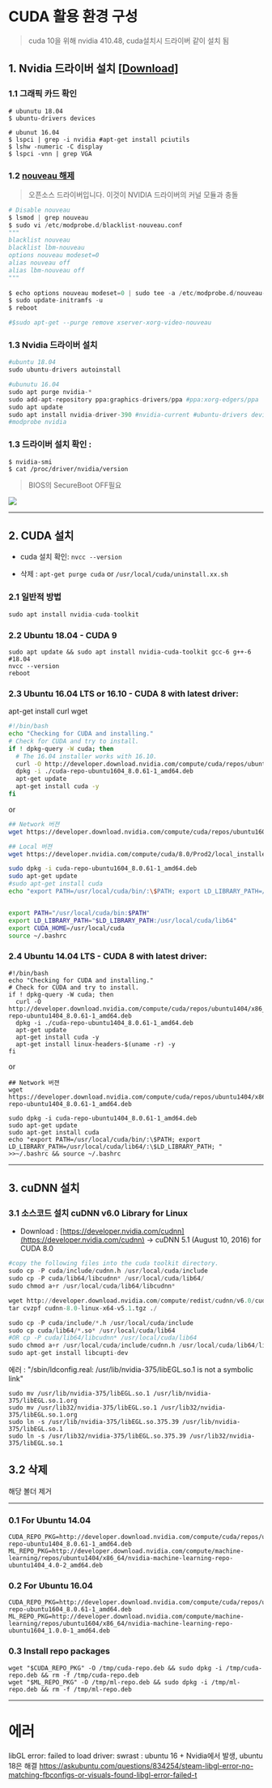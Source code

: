 # CUDA 활용 환경 구성

> cuda 10을 위해 nvidia 410.48, cuda설치시 드라이버 같이 설치 됨 

## 1. Nvidia 드라이버 설치 [[Download]](http://www.nvidia.com/Download/index.aspx?lang=en-us)

### 1.1 그래픽 카드 확인 

``` 
# ubunutu 18.04
$ ubuntu-drivers devices

# ubunut 16.04
$ lspci | grep -i nvidia #apt-get install pciutils
$ lshw -numeric -C display
$ lspci -vnn | grep VGA

```

### 1.2 [nouveau 해제](https://gist.github.com/haje01/f13053738853f39ce5a2#nouveau-해제)
> 오픈소스 드라이버입니다. 이것이 NVIDIA 드라이버의 커널 모듈과 충돌   

```python 
# Disable nouveau
$ lsmod | grep nouveau
$ sudo vi /etc/modprobe.d/blacklist-nouveau.conf
"""
blacklist nouveau
blacklist lbm-nouveau
options nouveau modeset=0
alias nouveau off
alias lbm-nouveau off
"""
  
$ echo options nouveau modeset=0 | sudo tee -a /etc/modprobe.d/nouveau-kms.conf
$ sudo update-initramfs -u
$ reboot

#$sudo apt-get --purge remove xserver-xorg-video-nouveau
```
  
### 1.3 Nvidia 드라이버 설치 

```python
#ubuntu 18.04
sudo ubuntu-drivers autoinstall

#ubunutu 16.04
sudo apt purge nvidia-* 
sudo add-apt-repository ppa:graphics-drivers/ppa #ppa:xorg-edgers/ppa
sudo apt update
sudo apt install nvidia-driver-390 #nvidia-current #ubuntu-drivers devices로 확인된 값
#modprobe nvidia
```

### 1.3  드라이버 설치 확인 : 

```
$ nvidia-smi  
$ cat /proc/driver/nvidia/version
```

> BIOS의 SecureBoot OFF필요 

![](https://camo.githubusercontent.com/578cbdc3cca2ddc2fe30e6796ec1cf404aa134d4/68747470733a2f2f692e696d6775722e636f6d2f4571736d7873752e706e67)


---

## 2. CUDA 설치 

- cuda 설치 확인: `nvcc --version`

- 삭제 : `apt-get purge cuda` or `/usr/local/cuda/uninstall.xx.sh`

### 2.1 일반적 방법 

```python
sudo apt install nvidia-cuda-toolkit  

```

### 2.2 Ubuntu 18.04 - CUDA 9



```
sudo apt update && sudo apt install nvidia-cuda-toolkit gcc-6 g++-6  #18.04
nvcc --version
reboot
```

### 2.3 Ubuntu 16.04 LTS or 16.10 - CUDA 8 with latest driver:

apt-get install curl wget

```bash
#!/bin/bash
echo "Checking for CUDA and installing."
# Check for CUDA and try to install.
if ! dpkg-query -W cuda; then
  # The 16.04 installer works with 16.10.
  curl -O http://developer.download.nvidia.com/compute/cuda/repos/ubuntu1604/x86_64/cuda-repo-ubuntu1604_8.0.61-1_amd64.deb
  dpkg -i ./cuda-repo-ubuntu1604_8.0.61-1_amd64.deb
  apt-get update
  apt-get install cuda -y
fi
```
or

```bash
## Network 버젼 
wget https://developer.download.nvidia.com/compute/cuda/repos/ubuntu1604/x86_64/cuda-repo-ubuntu1604_8.0.61-1_amd64.deb

## Local 버젼 
wget https://developer.nvidia.com/compute/cuda/8.0/Prod2/local_installers/cuda-repo-ubuntu1604-8-0-local-ga2_8.0.61-1_amd64-deb` 1.9G

sudo dpkg -i cuda-repo-ubuntu1604_8.0.61-1_amd64.deb
sudo apt-get update
#sudo apt-get install cuda
echo "export PATH=/usr/local/cuda/bin/:\$PATH; export LD_LIBRARY_PATH=/usr/local/cuda/lib64/:\$LD_LIBRARY_PATH; " >>~/.bashrc && source ~/.bashrc


export PATH="/usr/local/cuda/bin:$PATH"  
export LD_LIBRARY_PATH="$LD_LIBRARY_PATH:/usr/local/cuda/lib64"
export CUDA_HOME=/usr/local/cuda
source ~/.bashrc
```



### 2.4 Ubuntu 14.04 LTS - CUDA 8 with latest driver:

```bahs
#!/bin/bash
echo "Checking for CUDA and installing."
# Check for CUDA and try to install.
if ! dpkg-query -W cuda; then
  curl -O http://developer.download.nvidia.com/compute/cuda/repos/ubuntu1404/x86_64/cuda-repo-ubuntu1404_8.0.61-1_amd64.deb
  dpkg -i ./cuda-repo-ubuntu1404_8.0.61-1_amd64.deb
  apt-get update
  apt-get install cuda -y
  apt-get install linux-headers-$(uname -r) -y
fi
```
or 
```
## Network 버젼
wget https://developer.download.nvidia.com/compute/cuda/repos/ubuntu1404/x86_64/cuda-repo-ubuntu1404_8.0.61-1_amd64.deb

sudo dpkg -i cuda-repo-ubuntu1404_8.0.61-1_amd64.deb
sudo apt-get update
sudo apt-get install cuda
echo "export PATH=/usr/local/cuda/bin/:\$PATH; export LD_LIBRARY_PATH=/usr/local/cuda/lib64/:\$LD_LIBRARY_PATH; " >>~/.bashrc && source ~/.bashrc
```





---

## 3. cuDNN 설치

### 3.1 소스코드 설치 cuDNN v6.0 Library for Linux

* Download : [https://developer.nvidia.com/cudnn](https://developer.nvidia.com/cudnn) -&gt;  cuDNN 5.1 \(August 10, 2016\) for CUDA 8.0

```python
#copy the following files into the cuda toolkit directory.
sudo cp -P cuda/include/cudnn.h /usr/local/cuda/include
sudo cp -P cuda/lib64/libcudnn* /usr/local/cuda/lib64/
sudo chmod a+r /usr/local/cuda/lib64/libcudnn*

wget http://developer.download.nvidia.com/compute/redist/cudnn/v6.0/cudnn-8.0-linux-x64-v6.0.tgz
tar cvzpf cudnn-8.0-linux-x64-v5.1.tgz ./

sudo cp -P cuda/include/*.h /usr/local/cuda/include
sudo cp cuda/lib64/*.so* /usr/local/cuda/lib64  
#OR cp -P cuda/lib64/libcudnn* /usr/local/cuda/lib64
sudo chmod a+r /usr/local/cuda/include/cudnn.h /usr/local/cuda/lib64/libcudnn*
sudo apt-get install libcupti-dev
```

에러 : "/sbin/ldconfig.real: /usr/lib/nvidia-375/libEGL.so.1 is not a symbolic link"

```
sudo mv /usr/lib/nvidia-375/libEGL.so.1 /usr/lib/nvidia-375/libEGL.so.1.org
sudo mv /usr/lib32/nvidia-375/libEGL.so.1 /usr/lib32/nvidia-375/libEGL.so.1.org
sudo ln -s /usr/lib/nvidia-375/libEGL.so.375.39 /usr/lib/nvidia-375/libEGL.so.1
sudo ln -s /usr/lib32/nvidia-375/libEGL.so.375.39 /usr/lib32/nvidia-375/libEGL.so.1
```

## 3.2 삭제

해당 볼더 제거

---

### 0.1 For Ubuntu 14.04

```
CUDA_REPO_PKG=http://developer.download.nvidia.com/compute/cuda/repos/ubuntu1404/x86_64/cuda-repo-ubuntu1404_8.0.61-1_amd64.deb
ML_REPO_PKG=http://developer.download.nvidia.com/compute/machine-learning/repos/ubuntu1404/x86_64/nvidia-machine-learning-repo-ubuntu1404_4.0-2_amd64.deb
```

### 0.2 For Ubuntu 16.04

```
CUDA_REPO_PKG=http://developer.download.nvidia.com/compute/cuda/repos/ubuntu1604/x86_64/cuda-repo-ubuntu1604_8.0.61-1_amd64.deb
ML_REPO_PKG=http://developer.download.nvidia.com/compute/machine-learning/repos/ubuntu1604/x86_64/nvidia-machine-learning-repo-ubuntu1604_1.0.0-1_amd64.deb
```

### 0.3 Install repo packages

```
wget "$CUDA_REPO_PKG" -O /tmp/cuda-repo.deb && sudo dpkg -i /tmp/cuda-repo.deb && rm -f /tmp/cuda-repo.deb
wget "$ML_REPO_PKG" -O /tmp/ml-repo.deb && sudo dpkg -i /tmp/ml-repo.deb && rm -f /tmp/ml-repo.deb
```



---

# 에러 

libGL error: failed to load driver: swrast : ubuntu 16 + Nvidia에서 발생, ubuntu 18은 해결 
https://askubuntu.com/questions/834254/steam-libgl-error-no-matching-fbconfigs-or-visuals-found-libgl-error-failed-t
